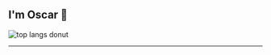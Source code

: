 ## I'm Oscar 👋

<img alt="top langs donut" src="https://github-readme-stats.vercel.app/api/top-langs/?username=OscarGitHub102&layout=donut&exclude_repo=PSP">
<!-- <img alt="top langs" src="https://github-readme-stats.vercel.app/api/top-langs/?username=OscarGitHub102&layout=compact&exclude_repo=PSP"> -->
<!-- &exclude_repo=JAVA,PSP -->
<!-- &hide=JAVA,PSP --> 
<hr>
